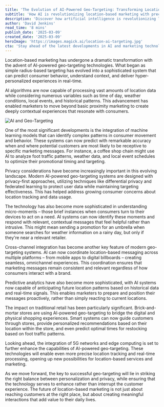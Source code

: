 ```yaml
---
title: 'The Evolution of AI-Powered Geo-Targeting: Transforming Location-Based Marketing'
subtitle: 'How AI is revolutionizing location-based marketing with precision targeting'
description: 'Discover how artificial intelligence is revolutionizing location-based marketing, enabling unprecedented precision in geo-targeting while balancing personalization with privacy concerns. Learn about the latest developments in AI-powered targeting systems and their impact on consumer engagement.'
author: 'David Jenkins'
read_time: '8 mins'
publish_date: '2025-03-09'
created_date: '2025-03-09'
heroImage: 'https://images.magick.ai/location-ai-targeting.jpg'
cta: 'Stay ahead of the latest developments in AI and marketing technology. Follow us on LinkedIn for regular insights into how emerging technologies are reshaping the business landscape.'
---
```


Location-based marketing has undergone a dramatic transformation with the advent of AI-powered geo-targeting technologies. What began as simple radius-based targeting has evolved into a sophisticated system that can predict consumer behavior, understand context, and deliver hyper-personalized experiences in real-time.

AI algorithms are now capable of processing vast amounts of location data while considering numerous variables such as time of day, weather conditions, local events, and historical patterns. This advancement has enabled marketers to move beyond basic proximity marketing to create deeply contextual experiences that resonate with consumers.

![AI and Geo-Targeting](https://images.magick.ai/location-ai-targeting.jpg)

One of the most significant developments is the integration of machine learning models that can identify complex patterns in consumer movement and behavior. These systems can now predict with remarkable accuracy when and where potential customers are most likely to be receptive to specific marketing messages. For instance, a coffee shop chain might use AI to analyze foot traffic patterns, weather data, and local event schedules to optimize their promotional timing and targeting.

Privacy considerations have become increasingly important in this evolving landscape. Modern AI-powered geo-targeting systems are designed with privacy-first approaches, utilizing techniques like differential privacy and federated learning to protect user data while maintaining targeting effectiveness. This has helped address growing consumer concerns about location tracking and data usage.

The technology has also become more sophisticated in understanding micro-moments – those brief instances when consumers turn to their devices to act on a need. AI systems can now identify these moments and respond with relevant, contextual messages that feel helpful rather than intrusive. This might mean sending a promotion for an umbrella when someone searches for weather information on a rainy day, but only if they're near a relevant retailer.

Cross-channel integration has become another key feature of modern geo-targeting systems. AI can now coordinate location-based messaging across multiple platforms – from mobile apps to digital billboards – creating seamless, omnichannel experiences. This coordination ensures that marketing messages remain consistent and relevant regardless of how consumers interact with a brand.

Predictive analytics have also become more sophisticated, with AI systems now capable of anticipating future location patterns based on historical data and real-time signals. This enables marketers to prepare and position their messages proactively, rather than simply reacting to current locations.

The impact on traditional retail has been particularly significant. Brick-and-mortar stores are using AI-powered geo-targeting to bridge the digital and physical shopping experiences. Smart systems can now guide customers through stores, provide personalized recommendations based on their location within the store, and even predict optimal times for restocking based on foot traffic patterns.

Looking ahead, the integration of 5G networks and edge computing is set to further enhance the capabilities of AI-powered geo-targeting. These technologies will enable even more precise location tracking and real-time processing, opening up new possibilities for location-based services and marketing.

As we move forward, the key to successful geo-targeting will lie in striking the right balance between personalization and privacy, while ensuring that the technology serves to enhance rather than interrupt the customer experience. The future of location-based marketing is not just about reaching customers at the right place, but about creating meaningful interactions that add value to their daily lives.